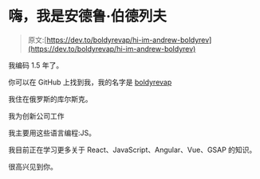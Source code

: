 # 嗨，我是安德鲁·伯德列夫

> 原文:[https://dev.to/boldyrevap/hi-im-andrew-boldyrev](https://dev.to/boldyrevap/hi-im-andrew-boldyrev)

我编码 1.5 年了。

你可以在 GitHub 上找到我，我的名字是 [boldyrevap](https://github.com/boldyrevap)

我住在俄罗斯的库尔斯克。

我为创新公司工作

我主要用这些语言编程:JS。

我目前正在学习更多关于 React、JavaScript、Angular、Vue、GSAP 的知识。

很高兴见到你。